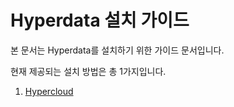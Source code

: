 # Hyperdata 설치 가이드

본 문서는 Hyperdata를 설치하기 위한 가이드 문서입니다.

현재 제공되는 설치 방법은 총 1가지입니다.

1. [Hypercloud](./hypercloud)